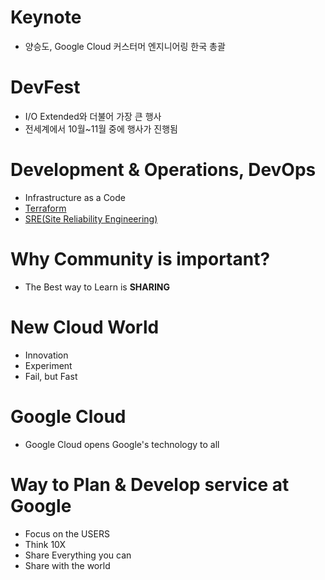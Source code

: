 # Keynote
- 양승도, Google Cloud 커스터머 엔지니어링 한국 총괄

# DevFest
- I/O Extended와 더불어 가장 큰 행사
- 전세계에서 10월~11월 중에 행사가 진행됨

# Development & Operations, DevOps
- Infrastructure as a Code
- [Terraform](https://www.terraform.io/)
- [SRE(Site Reliability Engineering)](https://bcho.tistory.com/1324)

# Why Community is important?
- The Best way to Learn is **SHARING**

# New Cloud World
- Innovation
- Experiment
- Fail, but Fast

# Google Cloud
- Google Cloud opens Google's technology to all

# Way to Plan & Develop service at Google
- Focus on the USERS
- Think 10X
- Share Everything you can
- Share with the world
